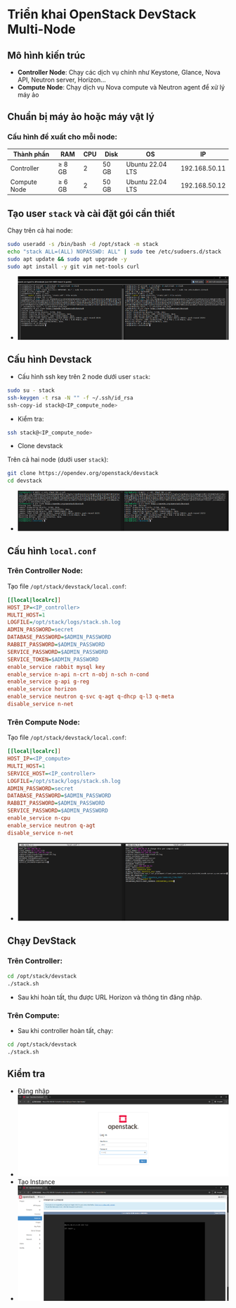 #  Triển khai OpenStack DevStack Multi-Node

##  Mô hình kiến trúc

- **Controller Node**: Chạy các dịch vụ chính như Keystone, Glance, Nova API, Neutron server, Horizon...
- **Compute Node**: Chạy dịch vụ Nova compute và Neutron agent để xử lý máy ảo


## Chuẩn bị máy ảo hoặc máy vật lý

### Cấu hình đề xuất cho mỗi node:

| Thành phần   | RAM     | CPU | Disk  | OS               |IP			| 
|--------------|---------|-----|-------|------------------|-------------|
| Controller   | ≥ 8 GB  | 2   | 50 GB | Ubuntu 22.04 LTS |192.168.50.11|     
| Compute Node | ≥ 6 GB  | 2   | 50 GB | Ubuntu 22.04 LTS |192.168.50.12|


## Tạo user `stack` và cài đặt gói cần thiết

Chạy trên cả hai node:

```bash
sudo useradd -s /bin/bash -d /opt/stack -m stack
echo "stack ALL=(ALL) NOPASSWD: ALL" | sudo tee /etc/sudoers.d/stack
sudo apt update && sudo apt upgrade -y
sudo apt install -y git vim net-tools curl
```
- ![images](./images/o-1.png) 

## Cấu hình Devstack 
- Cấu hình ssh key trên 2 node dưới user `stack`:

```bash
sudo su - stack
ssh-keygen -t rsa -N "" -f ~/.ssh/id_rsa
ssh-copy-id stack@<IP_compute_node>
```
- Kiểm tra:
```bash
ssh stack@<IP_compute_node>
```


- Clone devstack 

Trên cả hai node (dưới user `stack`):

```bash
git clone https://opendev.org/openstack/devstack
cd devstack
```
- ![images](./images/o-3.png) 

## Cấu hình `local.conf`

### Trên Controller Node:

Tạo file `/opt/stack/devstack/local.conf`:

```ini
[[local|localrc]]
HOST_IP=<IP_controller>
MULTI_HOST=1
LOGFILE=/opt/stack/logs/stack.sh.log
ADMIN_PASSWORD=secret
DATABASE_PASSWORD=$ADMIN_PASSWORD
RABBIT_PASSWORD=$ADMIN_PASSWORD
SERVICE_PASSWORD=$ADMIN_PASSWORD
SERVICE_TOKEN=$ADMIN_PASSWORD
enable_service rabbit mysql key
enable_service n-api n-crt n-obj n-sch n-cond
enable_service g-api g-reg
enable_service horizon
enable_service neutron q-svc q-agt q-dhcp q-l3 q-meta
disable_service n-net
```

### Trên Compute Node:

Tạo file `/opt/stack/devstack/local.conf`:

```ini
[[local|localrc]]
HOST_IP=<IP_compute>
MULTI_HOST=1
SERVICE_HOST=<IP_controller>
LOGFILE=/opt/stack/logs/stack.sh.log
ADMIN_PASSWORD=secret
DATABASE_PASSWORD=$ADMIN_PASSWORD
RABBIT_PASSWORD=$ADMIN_PASSWORD
SERVICE_PASSWORD=$ADMIN_PASSWORD
enable_service n-cpu
enable_service neutron q-agt
disable_service n-net
```

- ![images](./images/o-2.png) 
## Chạy DevStack

### Trên Controller:
```bash
cd /opt/stack/devstack
./stack.sh
```
- Sau khi hoàn tất, thu được URL Horizon và thông tin đăng nhập.
### Trên Compute:
- Sau khi controller hoàn tất, chạy:
```bash
cd /opt/stack/devstack
./stack.sh
```

## Kiểm tra
- Đăng nhập
- ![images](./images/o-4.png) 
- Tạo Instance 
- ![images](./images/o-5.png) 

